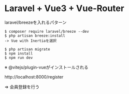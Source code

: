 # Laravel + Vue3 + Vue-Router

laravel/breezeを入れるパターン

```
$ composer require laravel/breeze --dev
$ php artisan breeze:install
-> Vue with Inertiaを選択

$ php artisan migrate
$ npm install
$ npm run dev
```

※ @vitejs/plugin-vueがインストールされる

http://localhost:8000/register

=> 会員登録を行う